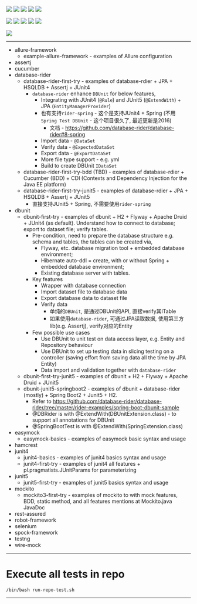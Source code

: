 ![](https://img.shields.io/badge/language-java-blue)
![](https://img.shields.io/badge/technology-junit5,%20junit4,%20mockito3,%20easymock3-blue)
![](https://img.shields.io/badge/development%20year-2020-orange)
![](https://img.shields.io/badge/contributor-shijian%20su-purple)
![](https://img.shields.io/badge/license-MIT-lightgrey)

![](https://img.shields.io/github/languages/top/shijiansu/)
![](https://img.shields.io/github/languages/count/shijiansu/)
![](https://img.shields.io/github/languages/code-size/shijiansu/)
![](https://img.shields.io/github/repo-size/shijiansu/)
![](https://img.shields.io/github/last-commit/shijiansu/?color=red)

![](https://github.com/shijiansu//workflows/ci%20build/badge.svg)

--------------------------------------------------------------------------------

- allure-framework
  - example-allure-framework - examples of Allure configuration
- assertj
- cucumber
- database-rider
  - database-rider-first-try - examples of database-rdier + JPA + HSQLDB + Assertj + JUnit4
    - `database-rider` enhance `DBUnit` for below features,
      - Integrating with JUnit4 (`@Rule`) and JUnit5 (`@ExtendWith`) + JPA (`EntityManagerProvider`)
      - 也有支持`rider-spring` - 这个是支持JUnit4 + Spring (不用`Spring Test DBUnit` - 这个项目很久了, 最近更新是2016)
        - 文档 - <https://github.com/database-rider/database-rider#8-spring>
      - Import data - `@DataSet`
      - Verify data - `@ExpectedDataSet`
      - Export data - `@ExportDataSet`
      - More file type support - e.g. yml
      - Build to create DBUnit `IDataSet`
  - database-rider-first-try-bdd (TBD) - examples of database-rdier + Cucumber (BDD) + CDI (Contexts and Dependency Injection for the Java EE platform)
  - database-rider-first-try-junit5 - examples of database-rdier + JPA + HSQLDB + Assertj + JUnit5
    - 直接支持JUnit5 + Spring, 不需要使用`rider-spring`
- dbunit
  - dbunit-first-try - examples of dbunit + H2 + Flyway + Apache Druid + JUnit4 (as default). Understand how to connect to database; export to dataset file; verify tables.
    - Pre-condition, need to prepare the database structure e.g. schema and tables, the tables can be created via,
      - Flyway, etc. database migration tool + embedded database environment;
      - Hibernate auto-ddl = create, with or without Spring + embedded database environment;
      - Existing database server with tables.
    - Key features
      - Wrapper with database connection
      - Import dataset file to database data
      - Export database data to dataset file
      - Verify data
        - 单纯的`DBUnit`, 是通过DBUnit的API, 直接verify其ITable
        - 如果使用`database-rider`, 可通过JPA读取数据, 使用第三方lib(e.g. Assertj), verify对应的Entity
    - Few possible use cases
      - Use DBUnit to unit test on data access layer, e.g. Entity and Repository behaviour
      - Use DBUnit to set up testing data in slicing testing on a controller (saving effort from saving data all the time by JPA Entity)
      - Data import and validation together with `database-rider`
  - dbunit-first-try-junit5 -  examples of dbunit + H2 + Flyway + Apache Druid + JUnit5
  - dbunit-junit5-springboot2 - examples of dbunit + database-rider (mostly) + Spring Boot2 + Junit5 + H2.
    - Refer to <https://github.com/database-rider/database-rider/tree/master/rider-examples/spring-boot-dbunit-sample>
    - @DBRider is with @ExtendWith(DBUnitExtension.class) - to support all annotations for DBUnit
    - @SpringBootTest is with @ExtendWith(SpringExtension.class)
- easymock
  - easymock-basics - examples of easymock basic syntax and usage
- hamcrest
- junit4
  - junit4-basics - examples of junit4 basics syntax and usage
  - junit4-first-try - examples of junit4 all features + pl.pragmatists.JUnitParams for parameterizing
- junit5
  - junit5-first-try - examples of junit5 basics syntax and usage
- mockito
  - mockito3-first-try - examples of mockito to with mock features, BDD, static method, and all features mentions at Mockito.java JavaDoc
- rest-assured
- robot-framework
- selenium
- spock-framework
- testng
- wire-mock

--------------------------------------------------------------------------------

# Execute all tests in repo

`/bin/bash run-repo-test.sh`

--------------------------------------------------------------------------------

